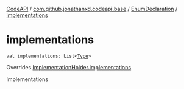 [CodeAPI](../../index.md) / [com.github.jonathanxd.codeapi.base](../index.md) / [EnumDeclaration](index.md) / [implementations](.)

# implementations

`val implementations: List<`[`Type`](http://docs.oracle.com/javase/6/docs/api/java/lang/reflect/Type.html)`>`

Overrides [ImplementationHolder.implementations](../-implementation-holder/implementations.md)

Implementations

